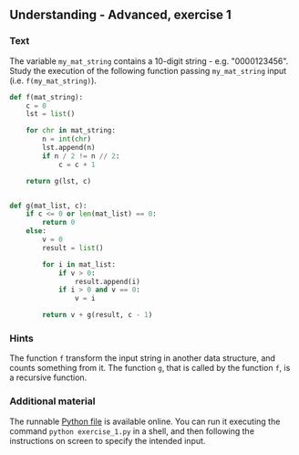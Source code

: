 ## Understanding - Advanced, exercise 1

### Text
The variable `my_mat_string` contains a 10-digit string - e.g. "0000123456". Study the execution of the following function passing `my_mat_string` input (i.e. `f(my_mat_string)`).

```python
def f(mat_string):
    c = 0
    lst = list()

    for chr in mat_string:
        n = int(chr)
        lst.append(n)
        if n / 2 != n // 2:
            c = c + 1

    return g(lst, c)


def g(mat_list, c):
    if c <= 0 or len(mat_list) == 0:
        return 0
    else:
        v = 0
        result = list()

        for i in mat_list:
            if v > 0:
                result.append(i)
            if i > 0 and v == 0:
                v = i

        return v + g(result, c - 1)
```

### Hints
The function `f` transform the input string in another data structure, and counts something from it. The function `g`, that is called by the function `f`, is a recursive function.

### Additional material
The runnable [Python file](exercise_1.py) is available online. You can run it executing the command `python exercise_1.py` in a shell, and then following the instructions on screen to specify the intended input.
